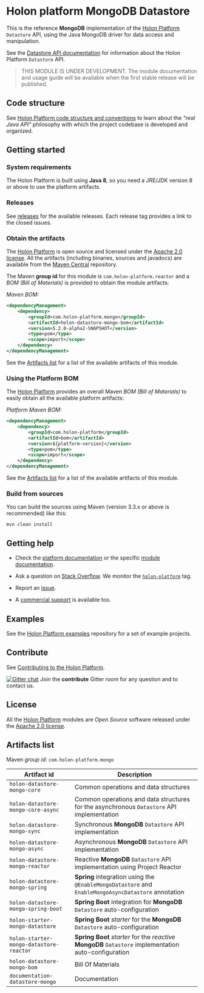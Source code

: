 # Holon platform MongoDB Datastore

This is the reference __MongoDB__ implementation of the [Holon Platform](https://holon-platform.com) `Datastore` API, using the Java MongoDB driver for data access and manipulation.

See the [Datastore API documentation](https://docs.holon-platform.com/current/reference/holon-core.html#Datastore) for information about the Holon Platform `Datastore` API.

> THIS MODULE IS UNDER DEVELOPMENT.
> The module documentation and usage guide will be available when the first stable release will be published.

## Code structure

See [Holon Platform code structure and conventions](https://github.com/holon-platform/platform/blob/master/CODING.md) to learn about the _"real Java API"_ philosophy with which the project codebase is developed and organized.

## Getting started

### System requirements

The Holon Platform is built using __Java 8__, so you need a JRE/JDK version 8 or above to use the platform artifacts.

### Releases

See [releases](https://github.com/holon-platform/holon-datastore-mongo/releases) for the available releases. Each release tag provides a link to the closed issues.

### Obtain the artifacts

The [Holon Platform](https://holon-platform.com) is open source and licensed under the [Apache 2.0 license](LICENSE.md). All the artifacts (including binaries, sources and javadocs) are available from the [Maven Central](https://mvnrepository.com/repos/central) repository.

The Maven __group id__ for this module is `com.holon-platform.reactor` and a _BOM (Bill of Materials)_ is provided to obtain the module artifacts:

_Maven BOM:_
```xml
<dependencyManagement>
    <dependency>
        <groupId>com.holon-platform.mongo</groupId>
        <artifactId>holon-datastore-mongo-bom</artifactId>
        <version>5.2.0-alpha2-SNAPSHOT</version>
        <type>pom</type>
        <scope>import</scope>
    </dependency>
</dependencyManagement>
```

See the [Artifacts list](#artifacts-list) for a list of the available artifacts of this module.

### Using the Platform BOM

The [Holon Platform](https://holon-platform.com) provides an overall Maven _BOM (Bill of Materials)_ to easily obtain all the available platform artifacts:

_Platform Maven BOM:_
```xml
<dependencyManagement>
    <dependency>
        <groupId>com.holon-platform</groupId>
        <artifactId>bom</artifactId>
        <version>${platform-version}</version>
        <type>pom</type>
        <scope>import</scope>
    </dependency>
</dependencyManagement>
```

See the [Artifacts list](#artifacts-list) for a list of the available artifacts of this module.

### Build from sources

You can build the sources using Maven (version 3.3.x or above is recommended) like this: 

`mvn clean install`

## Getting help

* Check the [platform documentation](https://docs.holon-platform.com/current/reference) or the specific [module documentation](https://docs.holon-platform.com/current/reference/holon-datastore-mongo.html).

* Ask a question on [Stack Overflow](http://stackoverflow.com). We monitor the [`holon-platform`](http://stackoverflow.com/tags/holon-platform) tag.

* Report an [issue](https://github.com/holon-platform/holon-datastore-mongo/issues).

* A [commercial support](https://holon-platform.com/services) is available too.

## Examples

See the [Holon Platform examples](https://github.com/holon-platform/holon-examples) repository for a set of example projects.

## Contribute

See [Contributing to the Holon Platform](https://github.com/holon-platform/platform/blob/master/CONTRIBUTING.md).

[![Gitter chat](https://badges.gitter.im/Join%20Chat.svg)](https://gitter.im/holon-platform/contribute?utm_source=share-link&utm_medium=link&utm_campaign=share-link) 
Join the __contribute__ Gitter room for any question and to contact us.

## License

All the [Holon Platform](https://holon-platform.com) modules are _Open Source_ software released under the [Apache 2.0 license](LICENSE).

## Artifacts list

Maven _group id_: `com.holon-platform.mongo`

Artifact id | Description
----------- | -----------
`holon-datastore-mongo-core` | Common operations and data structures
`holon-datastore-mongo-core-async` | Common operations and data structures for the asynchronous `Datastore` API implementation
`holon-datastore-mongo-sync` | Synchronous __MongoDB__ `Datastore` API implementation
`holon-datastore-mongo-async` | Asynchronous __MongoDB__ `Datastore` API implementation
`holon-datastore-mongo-reactor` | Reactive __MongoDB__ `Datastore` API implementation using Project Reactor
`holon-datastore-mongo-spring` | __Spring__ integration using the `@EnableMongoDatastore` and `EnableMongoAsyncDatastore` annotation
`holon-datastore-mongo-spring-boot` | __Spring Boot__ integration for __MongoDB__ `Datastore` auto-configuration
`holon-starter-mongo-datastore` | __Spring Boot__ _starter_ for the __MongoDB__ `Datastore` auto-configuration
`holon-starter-mongo-datastore-reactor` | __Spring Boot__ _starter_ for the _reactive_ __MongoDB__ `Datastore` implementation auto-configuration
`holon-datastore-mongo-bom` | Bill Of Materials
`documentation-datastore-mongo` | Documentation
